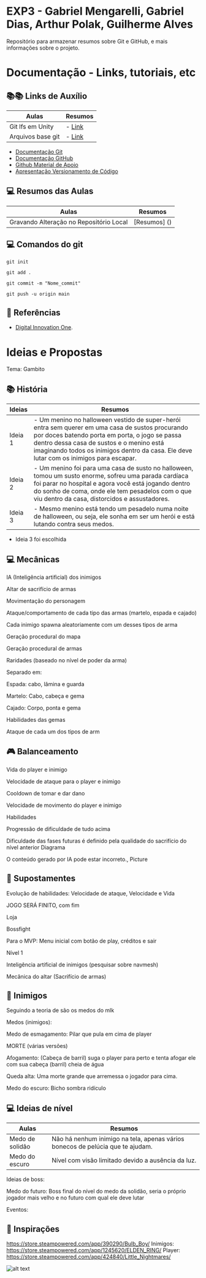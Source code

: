 # EXP3 - Gabriel Mengarelli, Gabriel Dias, Arthur Polak, Guilherme Alves 

Repositório para armazenar resumos sobre Git e GitHub, e mais informações sobre o projeto.


# Documentação - Links, tutoriais, etc

## 📚️📚️ Links de Auxílio

 | Aulas | Resumos |
 |------|---------|
 | Git lfs em Unity | - [Link](https://www.youtube.com/watch?v=_ewoEQFEURg) |
 | Arquivos base git | - [Link](https://www.patreon.com/posts/63076977) |

 - [Documentação Git](https://git-scm.com/doc)
 - [Documentação GitHub](https://docs.github.com/)
 - [Github Material de Apoio](https://github.com/elidianaandrade/dio-curso-git-github)
 - [Apresentação Versionamento de Código](https://academiapme-my.sharepoint.com/:p:/g/personal/renato_dio_me/EYjkgVZuUv5HsVgJUEPv1_oB_QWs8MFBY_PBQ2UAtLqucg?rtime=FOF68ttW3Ug)

 ## 💻️ Resumos das Aulas

 | Aulas | Resumos |
 |------|---------|
 | Gravando Alteração no Repositório Local | [Resumos] () |

 ## 💻️ Comandos do git

 ```
 git init
 ```
 ```
 git add .
 ```
 ```
 git commit -m "Nome_commit"
 ```
 ```
 git push -u origin main
 ```
 ## 🔎 Referências
 - [Digital Innovation One]().
 


# Ideias e Propostas

Tema: Gambito 

 
 ## 📚 História

 | Ideias | Resumos |
 |------| --------------- |
 | Ideia 1  | - Um menino no halloween vestido de super-herói entra sem querer em uma casa de sustos procurando por doces batendo porta em porta, o jogo se passa dentro dessa casa de sustos e o menino está imaginando todos os inimigos dentro da casa. Ele deve lutar com os inimigos para escapar.|
 | Ideia 2  | - Um menino foi para uma casa de susto no halloween, tomou um susto enorme, sofreu uma parada cardíaca foi parar no hospital e agora você está jogando dentro do sonho de coma, onde ele tem pesadelos com o que viu dentro da casa, distorcidos e assustadores. | 
 | Ideia 3  | - Mesmo menino está tendo um pesadelo numa noite de halloween, ou seja, ele sonha em ser um herói e está lutando contra seus medos. | 

 - Ideia 3 foi escolhida 

 

 ## 💻️ Mecânicas 

 

IA (Inteligência artificial) dos inimigos 

Altar de sacrifício de armas 

Movimentação do personagem 

Ataque/comportamento de cada tipo das armas (martelo, espada e cajado) 

Cada inimigo spawna aleatoriamente com um desses tipos de arma 

Geração procedural do mapa 

Geração procedural de armas 

Raridades (baseado no nível de poder da arma) 

Separado em:  

Espada: cabo, lâmina e guarda 

Martelo: Cabo, cabeça e gema 

Cajado: Corpo, ponta e gema 

Habilidades das gemas 

Ataque de cada um dos tipos de arm 

 

 ## 🎮 Balanceamento 

 

Vida do player e inimigo 

Velocidade de ataque para o player e inimigo 

Cooldown de tomar e dar dano 

Velocidade de movimento do player e inimigo 

Habilidades 

Progressão de dificuldade de tudo acima 

Dificuldade das fases futuras é definido pela qualidade do sacrifício do nível anterior Diagrama

O conteúdo gerado por IA pode estar incorreto., Picture 

 

 

 ## 👀 Supostamentes 

Evolução de habilidades: Velocidade de ataque, Velocidade e Vida 

JOGO SERÁ FINITO, com fim 

Loja 

Bossfight 

 

Para o MVP: Menu inicial com botão de play, créditos e sair 

Nível 1 

Inteligência artificial de inimigos (pesquisar sobre navmesh) 

Mecânica do altar (Sacrifício de armas) 

 

 ## 👿 Inimigos 

Seguindo a teoria de são os medos do mlk 

Medos (inimigos): 

 

Medo de esmagamento: Pilar que pula em cima de player 

 

MORTE (várias versões) 

Afogamento: (Cabeça de barril) suga o player para perto e tenta afogar ele com sua cabeça (barril) cheia de água 

Queda alta: Uma morte grande que arremessa o jogador para cima. 

Medo do escuro: Bicho sombra ridículo 

 

 ## 💻️ Ideias de nível

 | Aulas | Resumos |
 |------|---------|
 | Medo de solidão | Não há nenhum inimigo na tela, apenas vários bonecos de pelúcia que te ajudam. |
 | Medo do escuro | Nível com visão limitado devido a ausência da luz. |

 

Ideias de boss: 

 

Medo do futuro: Boss final do nível do medo da solidão, seria o próprio jogador mais velho e no futuro com qual ele deve lutar 

 

 

Eventos: 

 ## 🔎 Inspirações 

https://store.steampowered.com/app/390290/Bulb_Boy/ 
Inimigos: https://store.steampowered.com/app/1245620/ELDEN_RING/ 
Player: https://store.steampowered.com/app/424840/Little_Nightmares/ 

![alt text](https://www.google.com/url?sa=i&url=https%3A%2F%2Fstore.steampowered.com%2Fapp%2F424840%2FLittle_Nightmares%2F%3Fl%3Dportuguese&psig=AOvVaw0CBOQ9SEIIvmwu9j6OyY--&ust=1744134125699000&source=images&cd=vfe&opi=89978449&ved=0CBQQjRxqFwoTCICdg967xowDFQAAAAAdAAAAABAE)
